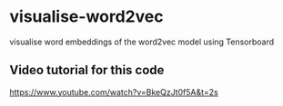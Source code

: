 # visualise-word2vec
visualise word embeddings of the word2vec model using Tensorboard

## Video tutorial for this code
https://www.youtube.com/watch?v=BkeQzJt0f5A&t=2s
